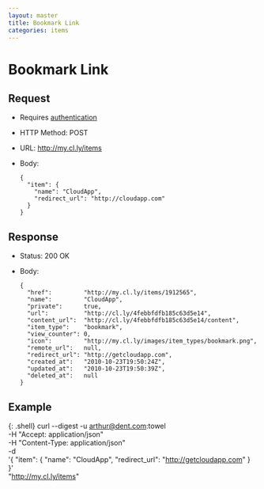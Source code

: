 ```yaml
---
layout: master
title: Bookmark Link
categories: items
---
```


# Bookmark Link

## Request

- Requires [authentication](/usage/#authentication)
- HTTP Method: POST
- URL: http://my.cl.ly/items
- Body:

      {
        "item": {
          "name": "CloudApp",
          "redirect_url": "http://cloudapp.com"
        }
      }

## Response

- Status: 200 OK
- Body:

      {
        "href":         "http://my.cl.ly/items/1912565",
        "name":         "CloudApp",
        "private":      true,
        "url":          "http://cl.ly/4febbfdfb185c63d5e14",
        "content_url":  "http://cl.ly/4febbfdfb185c63d5e14/content",
        "item_type":    "bookmark",
        "view_counter": 0,
        "icon":         "http://my.cl.ly/images/item_types/bookmark.png",
        "remote_url":   null,
        "redirect_url": "http://getcloudapp.com",
        "created_at":   "2010-10-23T19:50:24Z",
        "updated_at":   "2010-10-23T19:50:39Z",
        "deleted_at":   null
      }

## Example

{: .shell}
    curl --digest -u arthur@dent.com:towel \
         -H "Accept: application/json" \
         -H "Content-Type: application/json" \
         -d \
           '{
             "item": {
               "name": "CloudApp",
               "redirect_url": "http://getcloudapp.com"
             }
           }' \
         "http://my.cl.ly/items"
